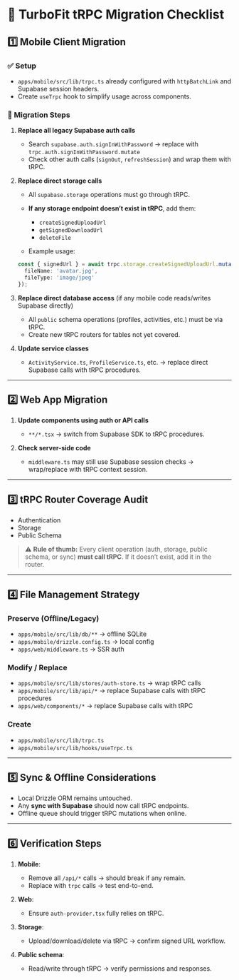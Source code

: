 # 🚀 TurboFit tRPC Migration Checklist

## 1️⃣ Mobile Client Migration

### ✅ Setup

* `apps/mobile/src/lib/trpc.ts` already configured with `httpBatchLink` and Supabase session headers.
* Create `useTrpc` hook to simplify usage across components.

### 🔄 Migration Steps

1. **Replace all legacy Supabase auth calls**

   * Search `supabase.auth.signInWithPassword` → replace with `trpc.auth.signInWithPassword.mutate`
   * Check other auth calls (`signOut`, `refreshSession`) and wrap them with tRPC.

2. **Replace direct storage calls**

   * All `supabase.storage` operations must go through tRPC.
   * **If any storage endpoint doesn’t exist in tRPC**, add them:

     * `createSignedUploadUrl`
     * `getSignedDownloadUrl`
     * `deleteFile`
   * Example usage:

   ```ts
   const { signedUrl } = await trpc.storage.createSignedUploadUrl.mutate({
     fileName: 'avatar.jpg',
     fileType: 'image/jpeg'
   });
   ```

3. **Replace direct database access** (if any mobile code reads/writes Supabase directly)

   * All `public` schema operations (profiles, activities, etc.) must be via tRPC.
   * Create new tRPC routers for tables not yet covered.

4. **Update service classes**

   * `ActivityService.ts`, `ProfileService.ts`, etc. → replace direct Supabase calls with tRPC procedures.

---

## 2️⃣ Web App Migration

1. **Update components using auth or API calls**

   * `**/*.tsx` → switch from Supabase SDK to tRPC procedures.

2. **Check server-side code**

   * `middleware.ts` may still use Supabase session checks → wrap/replace with tRPC context session.

---

## 3️⃣ tRPC Router Coverage Audit

- Authentication
- Storage
- Public Schema


> ⚠️ **Rule of thumb:** Every client operation (auth, storage, public schema, or sync) **must call tRPC**. If it doesn’t exist, add it in the router.

---

## 4️⃣ File Management Strategy

### Preserve (Offline/Legacy)

* `apps/mobile/src/lib/db/**` → offline SQLite
* `apps/mobile/drizzle.config.ts` → local config
* `apps/web/middleware.ts` → SSR auth

### Modify / Replace

* `apps/mobile/src/lib/stores/auth-store.ts` → wrap tRPC calls
* `apps/mobile/src/lib/api/*` → replace Supabase calls with tRPC procedures
* `apps/web/components/*` → replace Supabase calls with tRPC

### Create

* `apps/mobile/src/lib/trpc.ts`
* `apps/mobile/src/lib/hooks/useTrpc.ts`

---

## 5️⃣ Sync & Offline Considerations

* Local Drizzle ORM remains untouched.
* Any **sync with Supabase** should now call tRPC endpoints.
* Offline queue should trigger tRPC mutations when online.

---

## 6️⃣ Verification Steps

1. **Mobile**:

   * Remove all `/api/*` calls → should break if any remain.
   * Replace with `trpc` calls → test end-to-end.
2. **Web**:

   * Ensure `auth-provider.tsx` fully relies on tRPC.
3. **Storage**:

   * Upload/download/delete via tRPC → confirm signed URL workflow.
4. **Public schema**:

   * Read/write through tRPC → verify permissions and responses.
